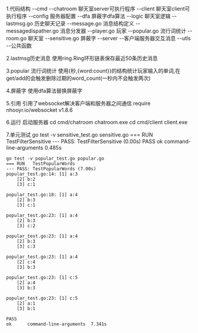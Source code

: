 1.代码结构
--cmd
	--chatroom		聊天室server可执行程序
	--client		聊天室client可执行程序
	--config			服务器配置
	--dfa				屏蔽字dfa算法
	--logic				聊天室逻辑
		--lastmsg.go	历史聊天记录
		--message.go 	消息结构定义
		--messagedispather.go 消息分发器
		--player.go		玩家
		--popular.go	流行词统计
		--room.go		聊天室
		--sensitive.go  屏蔽字
	--server
		--客户端服务器交互消息
	--utls
		--公共函数
	
2.lastmsg历史消息
	使用ring.Ring环形链表保存最近50条历史消息
	
3.popular 流行词统计
	使用{秒,{word:count}}的结构统计玩家输入的单词,在get/add的会触发删除过期的word_count(一秒内不会触发两次)

4.屏蔽字
	使用dfa算法替换屏蔽字

5.引用
	引用了websocket解决客户端和服务器之间通信
	require nhooyr.io/websocket v1.8.6

6.运行
	启动服务器
	cd cmd/chatroom
	chatroom.exe
	cd cmd/client
	client.exe
	
7.单元测试
	go test -v sensitive_test.go sensitive.go
	=== RUN   TestFilterSensitive
	--- PASS: TestFilterSensitive (0.00s)
	PASS
	ok      command-line-arguments  0.485s
	
	go test -v popular_test.go popular.go
	=== RUN   TestPopularWords
	--- PASS: TestPopularWords (7.00s)
    popular_test.go:14: [1] a:3
        [2] b:2
        [3] c:1

    popular_test.go:18: [1] a:4
        [2] b:3
        [3] c:1

    popular_test.go:23: [1] a:4
        [2] b:3
        [3] c:2

    popular_test.go:23: [1] a:4
        [2] b:3
        [3] c:3

    popular_test.go:23: [1] a:4
        [2] c:4
        [3] b:3

    popular_test.go:23: [1] c:5
        [2] a:4
        [3] b:3

    popular_test.go:23: [1] c:5
        [2] a:1
        [3] b:1

	PASS
	ok      command-line-arguments  7.341s
